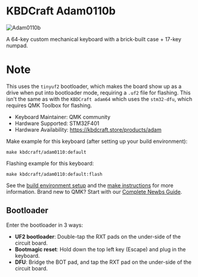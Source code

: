 # KBDCraft Adam0110b

![Adam0110b](https://i.imgur.com/2XqTtGSh.png)

A 64-key custom mechanical keyboard with a brick-built case + 17-key numpad. 

# Note
This uses the `tinyuf2` bootloader, which makes the board show up as a drive when put into bootloader mode, requiring a `.uf2` file for flashing. This isn't the same as with the `KBDCraft adam64` which uses the `stm32-dfu`, which requires QMK Toolbox for flashing.

* Keyboard Maintainer: QMK community
* Hardware Supported: STM32F401
* Hardware Availability: https://kbdcraft.store/products/adam

Make example for this keyboard (after setting up your build environment):

    make kbdcraft/adam0110:default

Flashing example for this keyboard:

    make kbdcraft/adam0110:default:flash

See the [build environment setup](https://docs.qmk.fm/#/getting_started_build_tools) and the [make instructions](https://docs.qmk.fm/#/getting_started_make_guide) for more information. Brand new to QMK? Start with our [Complete Newbs Guide](https://docs.qmk.fm/#/newbs).

## Bootloader

Enter the bootloader in 3 ways:

* **UF2 bootloader**: Double-tap the RXT pads on the under-side of the circuit board.
* **Bootmagic reset**: Hold down the top left key (Escape) and plug in the keyboard.
* **DFU**: Bridge the BOT pad, and tap the RXT pad on the under-side of the circuit board.